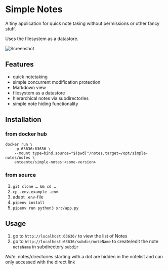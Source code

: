 # Simple Notes
A tiny application for quick note taking without permissions or other fancy stuff.

Uses the filesystem as a datastore.


![Screenshot](https://raw.githubusercontent.com/lenzls/simple-notes/master/docs/screenshot.png)

## Features

* quick notetaking
* simple concurrent modification protection
* Markdown view
* filesystem as a datastore
* hierarchical notes via subdirectories
* simple note hiding functionality

## Installation

### from docker hub
```
docker run \
    -p 63636:63636 \
    --mount type=bind,source="$(pwd)"/notes,target=/opt/simple-notes/notes \
    enteente/simple-notes:<some-version>
```

### from source

1. `git clone … && cd …`
2. `cp .env.example .env`
3. adapt `.env`-file
4. `pipenv install`
5. `pipenv run python3 src/app.py`

## Usage

1. go to `http://localhost:63636/` to view the list of Notes
2. go to `http://localhost:63636/subdir/noteName` to create/edit the note `noteName` in subdirectory `subdir`

_Note_: notes/directories starting with a dot are hidden in the notelist and can only accessed with the direct link
